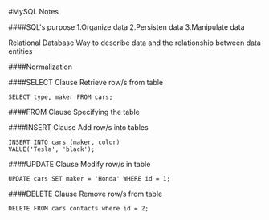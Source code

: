 #MySQL Notes


####SQL's purpose 
1.Organize data
2.Persisten data
3.Manipulate data

Relational Database
Way to describe data and the relationship between data entities




####Normalization




####SELECT Clause
Retrieve row/s from table 

~~~~
SELECT type, maker FROM cars;
~~~~

####FROM Clause
Specifying the table 


####INSERT Clause
Add row/s into tables

~~~~
INSERT INTO cars (maker, color)
VALUE('Tesla', 'black');
~~~~

####UPDATE Clause
Modify row/s in table

~~~~
UPDATE cars SET maker = 'Honda' WHERE id = 1;
~~~~

####DELETE Clause
Remove row/s from table

~~~~
DELETE FROM cars contacts where id = 2;
~~~~